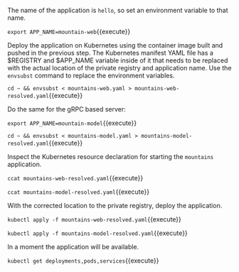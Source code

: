 The name of the application is `hello`, so set an environment variable to that name.

`export APP_NAME=mountain-web`{{execute}}

Deploy the application on Kubernetes using the container image built and pushed in the previous step. The Kubernetes manifest YAML file has a $REGISTRY and $APP_NAME variable inside of it that needs to be replaced with the actual location of the private registry and application name. Use the `envsubst` command to replace the environment variables.

`cd ~ && envsubst < mountains-web.yaml > mountains-web-resolved.yaml`{{execute}}

Do the same for the gRPC based server:

`export APP_NAME=mountain-model`{{execute}}

`cd ~ && envsubst < mountains-model.yaml > mountains-model-resolved.yaml`{{execute}}

Inspect the Kubernetes resource declaration for starting the `mountains` application.

`ccat mountains-web-resolved.yaml`{{execute}}

`ccat mountains-model-resolved.yaml`{{execute}}

With the corrected location to the private registry, deploy the application.

`kubectl apply -f mountains-web-resolved.yaml`{{execute}}

`kubectl apply -f mountains-model-resolved.yaml`{{execute}}

In a moment the application will be available.

`kubectl get deployments,pods,services`{{execute}}
